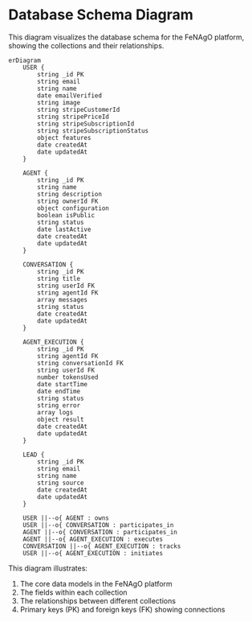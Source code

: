 # Database Schema Diagram

This diagram visualizes the database schema for the FeNAgO platform, showing the collections and their relationships.

```mermaid
erDiagram
    USER {
        string _id PK
        string email
        string name
        date emailVerified
        string image
        string stripeCustomerId
        string stripePriceId
        string stripeSubscriptionId
        string stripeSubscriptionStatus
        object features
        date createdAt
        date updatedAt
    }
    
    AGENT {
        string _id PK
        string name
        string description
        string ownerId FK
        object configuration
        boolean isPublic
        string status
        date lastActive
        date createdAt
        date updatedAt
    }
    
    CONVERSATION {
        string _id PK
        string title
        string userId FK
        string agentId FK
        array messages
        string status
        date createdAt
        date updatedAt
    }
    
    AGENT_EXECUTION {
        string _id PK
        string agentId FK
        string conversationId FK
        string userId FK
        number tokensUsed
        date startTime
        date endTime
        string status
        string error
        array logs
        object result
        date createdAt
        date updatedAt
    }
    
    LEAD {
        string _id PK
        string email
        string name
        string source
        date createdAt
        date updatedAt
    }
    
    USER ||--o{ AGENT : owns
    USER ||--o{ CONVERSATION : participates_in
    AGENT ||--o{ CONVERSATION : participates_in
    AGENT ||--o{ AGENT_EXECUTION : executes
    CONVERSATION ||--o{ AGENT_EXECUTION : tracks
    USER ||--o{ AGENT_EXECUTION : initiates
```

This diagram illustrates:

1. The core data models in the FeNAgO platform
2. The fields within each collection
3. The relationships between different collections
4. Primary keys (PK) and foreign keys (FK) showing connections
